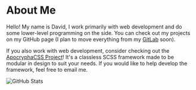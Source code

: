 # About Me

Hello! My name is David, I work primarily with web development and do some
lower-level programming on the side. You can check out my projects on my GitHub
page (I plan to move everything from my [GitLab](https://gitlab.com/BraveeSnow)
soon).

If you also work with web development, consider checking out the
[ApocryphaCSS Project](https://github.com/ApocryphaCSS)! It's a classless SCSS
framework made to be modular in design to suit your needs. If you would like to
help develop the framework, feel free to email me.

![GitHub Stats](https://github-readme-stats.vercel.app/api?username=braveesnow&repo=vampwm&theme=rose_pine&show_icons=true&border_color=f6c177)
